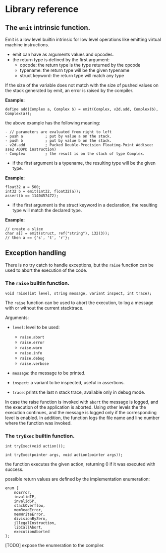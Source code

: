 # Library reference

<!-- TODO
	Builtins
		emit
		raise
		memmgr (realloc, malloc, free)
		memcpy
		memset
		execSafe := tryExec
		execAsync
		...
	String

	Stream

	Comparator

	Collection
		* Array: Object | Immutable/interface
		- Vector: Array
		- Stack: Vector
		- Queue: Vector
		- List
		- Map: Object | Immutable/interface
		- TreeMap: Map
		- HashMap: Map
		? MultiMap(Map map): Map
		- Set: Object | Immutable/interface
		- TreeSet: Set
		- HashSet: Set
		? MultiSet(Set set): Set

	Iterator

	...
-->

## The `emit` intrinsic function.

Emit is a low level builtin intrinsic for low level operations like emitting virtual machine instructions.

- emit can have as arguments values and opcodes.
- the return type is defined by the first argument:
	- opcode: the return type is the type returned by the opcode
	- typename: the return type will be the given typename
	- struct keyword: the return type will match any type

If the size of the variable does not match with the size of pushed values
on the stack generated by emit, an error is raised by the compiler.

**Example:**

```
define add(Complex a, Complex b) = emit(Complex, v2d.add, Complex(b), Complex(a));
```

the above example has the following meaning:

```
- // parameters are evaluated from right to left
- push a          ; put by value a on the stack.
- push b          ; put by value b on the stack.
- v2d.add         ; Packed Double-Precision Floating-Point Add(see: sse2 ADDPD instruction)
- Complex         ; the result is on the stack of type Complex.
```

- if the first argument is a typename, the resulting type will be the given type.

**Example:**

```
float32 a = 500;
int32 b = emit(int32, float32(a));
assert(b == 1140457472);
```

- if the first argument is the struct keyword in a declaration,
the resulting type will match the declared type.

**Example:**

```
// create a slice
char a[] = emit(struct, ref("string"), i32(3));
// then a == {'s', 't', 'r'};
```

## Exception handling

There is no try catch to handle exceptions, but the `raise` function can be used to abort the execution of the code.

### The `raise` builtin function.

`void raise(int level, string message, variant inspect, int trace);`

The `raise` function can be used to abort the execution, to log a message with or without the current stacktrace.

Arguments:
- `level`: level to be used:
	- `raise.abort`
	- `raise.error`
	- `raise.warn`
	- `raise.info`
	- `raise.debug`
	- `raise.verbose`

- `message`: the message to be printed.
- `inspect`: a variant to be inspected, useful in assertions.
- `trace`: prints the last n stack trace, available only in debug mode.

In case the raise function is invoked with `abort` the message is logged, and the execution of the application is aborted.
Using other levels the the execution continues, and the message is logged only if the corresponding level is enabled.
In addition, the function logs the file name and line number where the function was invoked.


### The `tryExec` builtin function.

`int tryExec(void action());`

`int tryExec(pointer args, void action(pointer args));`

the function executes the given action, returning 0 if it was executed with success.

possible return values are defined by the implementation enumeration:

```
enum {
	noError,
	invalidIP,
	invalidSP,
	stackOverflow,
	memReadError,
	memWriteError,
	divisionByZero,
	illegalInstruction,
	libCallAbort,
	executionAborted
};
```
[TODO] expose the enumeration to the compiler.
